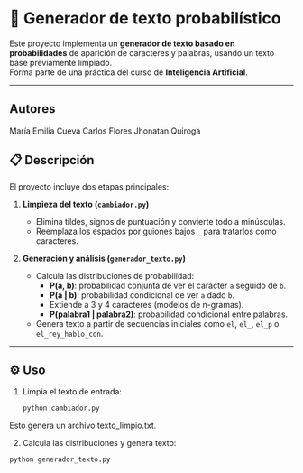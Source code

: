 # 🧠 Generador de texto probabilístico

Este proyecto implementa un **generador de texto basado en probabilidades** de aparición de caracteres y palabras, usando un texto base previamente limpiado.  
Forma parte de una práctica del curso de **Inteligencia Artificial**.

---
## Autores
María Emilia Cueva 
Carlos Flores
Jhonatan Quiroga

## 📋 Descripción

El proyecto incluye dos etapas principales:

1. **Limpieza del texto (`cambiador.py`)**  
   - Elimina tildes, signos de puntuación y convierte todo a minúsculas.  
   - Reemplaza los espacios por guiones bajos `_` para tratarlos como caracteres.

2. **Generación y análisis (`generador_texto.py`)**  
   - Calcula las distribuciones de probabilidad:
     - **P(a, b)**: probabilidad conjunta de ver el carácter `a` seguido de `b`.  
     - **P(a | b)**: probabilidad condicional de ver `a` dado `b`.  
     - Extiende a 3 y 4 caracteres (modelos de n-gramas).  
     - **P(palabra1 | palabra2)**: probabilidad condicional entre palabras.  
   - Genera texto a partir de secuencias iniciales como `el`, `el_`, `el_p` o `el_rey_hablo_con`.

---

## ⚙️ Uso

1. Limpia el texto de entrada:
   ```bash
   python cambiador.py
Esto genera un archivo texto_limpio.txt.

2. Calcula las distribuciones y genera texto:
  ```bash
  python generador_texto.py


